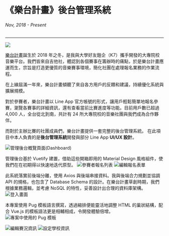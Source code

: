 # 《樂台計畫》後台管理系統
###### Nov, 2018 - Present
---

![](~@/assets/img/article/mcip-cms/fb-cover.png)

[樂台計畫](https://mcip.ml/)誕生於 2018 年之冬，是我與大學好友鎧企（K7）攜手開發的大專院校音樂平台。我們皆來自吉他社，體認到各個賽事在籌辦時的痛點，於是樂台計畫應運而生，宗旨是打造更優質的音樂賽事環境，簡化社團在處理報名業務的作業流程。

在上線屆滿一年來，樂台計畫傾聽了來自各方用戶的反饋和建議，持續優化系統與擴展規模。

對於參賽者，樂台計畫以 Line App 官方帳號的形式，讓用戶輕鬆簡單地報名參賽，瀏覽各賽事的詳細資訊，還有查看當前比賽進度等功能。目前用戶數已超過 4,000 人，全台從北到南，共計有 24 所大專院校的音樂社團與我們成為合作夥伴。

而對於主辦比賽的社團成員們，樂台計畫提供一套完整的後台管理系統。
在此項目中本人負責的是**後台管理系統**開發與部分 Line App **UI/UX 設計**。

![管理後台概覽頁面(Dashboard)](~@/assets/img/article/mcip-cms/dashboard.png)

管理後台基於 Vuetify 建置，借助這些開箱即用的 Material Design 風格組件，使我們在在初期得以快速地迭代原型。
![參賽者報名列表](~@/assets/img/article/mcip-cms/forms.png)
![編輯報名表單](~@/assets/img/article/mcip-cms/edit-form.png)

此系統落實前後端分離，使用 Axios 與後端串接資料。我與後端合力規劃並協調 API 的規格，也包含了 Database Schema 的設計。在樂台計畫草創時期，我們根據業務邏輯，並考慮 NoSQL 的特性，妥善設計出合理的資料庫架構。
![登入畫面](~@/assets/img/article/mcip-cms/login.png)

本專案使用 Pug 模板語言撰寫，透過縮排便能靈活地調整 HTML 的巢狀結構，配合 Vue.js 的模板語法更是相輔相成，令開發體驗倍增。
![專案中使用的 Pug 模板](~@/assets/img/article/mcip-cms/pug.png)

![編輯賽況資訊](~@/assets/img/article/mcip-cms/competition.png)
![設定學校資訊](~@/assets/img/article/mcip-cms/config.png)

